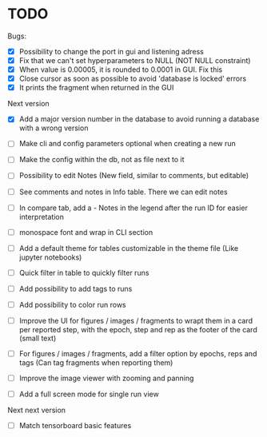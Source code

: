 # TODO
Bugs:
- [X] Possibility to change the port in gui and listening adress
- [X] Fix that we can't set hyperparameters to NULL (NOT NULL constraint)
- [X] When value is 0.00005, it is rounded to 0.0001 in GUI. Fix this
- [X] Close cursor as soon as possible to avoid 'database is locked' errors
- [X] It prints the fragment when returned in the GUI

Next version
- [X] Add a major version number in the database to avoid running a database with a wrong version
- [ ] Make cli and config parameters optional when creating a new run
- [ ] Make the config within the db, not as file next to it
- [ ] Possibility to edit Notes (New field, similar to comments, but editable)
- [ ] See comments and notes in Info table. There we can edit notes
- [ ] In compare tab, add a - Notes in the legend after the run ID for easier interpretation
- [ ] monospace font and wrap in CLI section
- [ ] Add a default theme for tables customizable in the theme file (Like jupyter notebooks)
- [ ] Quick filter in table to quickly filter runs
- [ ] Add possibility to add tags to runs
- [ ] Add possibility to color run rows
- [ ] Improve the UI for figures / images / fragments to wrapt them in a card per reported step, with the epoch, step and rep as the footer of the card (small text)
- [ ] For figures / images / fragments, add a filter option by epochs, reps and tags (Can tag fragments when reporting them)
- [ ] Improve the image viewer with zooming and panning
- [ ] Add a full screen mode for single run view



Next next version
- [ ] Match tensorboard basic features
